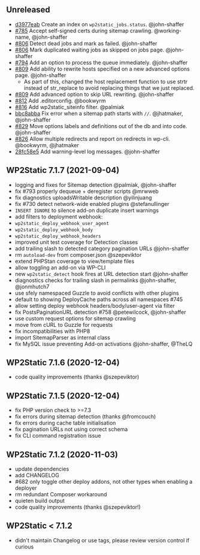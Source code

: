 ## Unreleased

 - [d3977eab](d3977eab6be24c4985d998a7f4bf07409ef4a71b) Create an index on `wp2static_jobs.status`. @john-shaffer
 - [#785](https://github.com/leonstafford/wp2static/issues/785) Accept self-signed certs during sitemap crawling. @working-name, @john-shaffer
 - [#806](https://github.com/leonstafford/wp2static/pull/806) Detect dead jobs and mark as failed. @john-shaffer
 - [#806](https://github.com/leonstafford/wp2static/pull/806) Mark duplicated waiting jobs as skipped on jobs page. @john-shaffer
 - [#794](https://github.com/leonstafford/wp2static/issues/794) Add an option to process the queue immediately. @john-shaffer
 - [#809](https://github.com/leonstafford/wp2static/pull/809) Add ability to rewrite hosts specified on a new advanced options page. @john-shaffer
   - As part of this, changed the host replacement function to use strtr instead of str_replace to avoid replacing things that we just replaced.
 - [#809](https://github.com/leonstafford/wp2static/pull/809) Add advanced option to skip URL rewriting. @john-shaffer
 - [#812](https://github.com/leonstafford/wp2static/pull/812) Add .editorconfig. @bookwyrm
 - [#816](https://github.com/leonstafford/wp2static/pull/816) Add wp2static_siteinfo filter. @palmiak
 - [bbc8abba](https://github.com/leonstafford/wp2static/commit/bbc8abba9103d097a62a6bbbd8d7a4229e788f4b) Fix error when a sitemap path starts with `//`. @jhatmaker, @john-shaffer
 - [#829](https://github.com/leonstafford/wp2static/pull/829) Move options labels and definitions out of the db and into code. @john-shaffer
 - [#826](https://github.com/leonstafford/wp2static/pull/826) Allow multiple redirects and report on redirects in wp-cli. @bookwyrm, @jhatmaker
 - [28fc58e5](https://github.com/leonstafford/wp2static/commit/28fc58e5f7694129e5919530adcd6c57435391fb) Add warning-level log messages. @john-shaffer

## WP2Static 7.1.7 (2021-09-04)

 - logging and fixes for Sitemap detection @palmiak, @john-shaffer
 - fix #793 properly dequeue + deregister scripts @mrwweb
 - fix diagnostics uploadsWritable description @yilinjuang
 - fix #730 detect network-wide enabled plugins @stefanullinger
 - `INSERT IGNORE` to silence add-on duplicate insert warnings
 - add filters to deployment webhook:
  - `wp2static_deploy_webhook_user_agent`
  - `wp2static_deploy_webhook_body`
  - `wp2static_deploy_webhook_headers`
 - improved unit test coverage for Detection classes
 - add trailing slash to detected category pagination URLs @john-shaffer
 - rm `autoload-dev` from composer.json @szepeviktor
 - extend PHPStan coverage to view/template files
 - allow toggling an add-on via WP-CLI
 - new `wp2static_detect` hook fires at URL detection start @john-shaffer
 - diagnostics checks for trailing slash in permalinks @john-shaffer, @jonmhutch7
 - use sfely namespaced Guzzle to avoid conflicts with other plugins
 - default to showing DeployCache paths across all namespaces #745
 - allow setting deploy webhook headers/body/user-agent via filter
 - fix PostsPaginationURL detection #758 @petewilcock, @john-shaffer
 - use custom request options for sitemap crawling
 - move from cURL to Guzzle for requests
 - fix incompatibilities with PHP8
 - import SitemapParser as internal class
 - fix MySQL issue preventing Add-on activations @john-shaffer, @TheLQ

## WP2Static 7.1.6 (2020-12-04)

 - code quality improvements (thanks @szepeviktor)

## WP2Static 7.1.5 (2020-12-04)

 - fix PHP version check to >=7.3
 - fix errors during sitemap detection (thanks @fromcouch)
 - fix errors during cache table initialisation
 - fix pagination URLs not using correct schema
 - fix CLI command registration issue

## WP2Static 7.1.2 (2020-11-03)

 - update dependencies
 - add CHANGELOG
 - #682 only toggle other deploy addons, not other types when enabling a deployer
 - rm redundant Composer workaround
 - quieten build output
 - code quality improvements (thanks @szepeviktor!)

## WP2Static &lt; 7.1.2

 - didn't maintain Changelog or use tags, please review version control if curious


